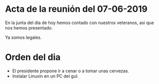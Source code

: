 # Acta de la reunión del 07-06-2019

En la junta del dia de hoy hemos contado con nuestros veteranos, asi que nos hemos presentado.

Ya somos legales.

# Orden del dia
* El presidente propone ir a cenar o a tomar unas cervezas.
* Instalar Linuxin en un PC del gul.
